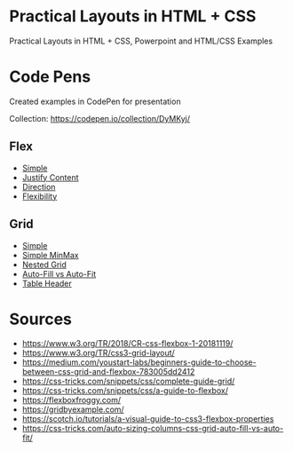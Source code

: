 # Practical Layouts in HTML + CSS

Practical Layouts in HTML + CSS, Powerpoint and HTML/CSS Examples

# Code Pens

Created examples in CodePen for presentation

Collection: https://codepen.io/collection/DyMKyj/

## Flex

- [Simple](https://codepen.io/mikeblatter/pen/MWWpaPM)
- [Justify Content](https://codepen.io/mikeblatter/pen/GRRWpeQ)
- [Direction](https://codepen.io/mikeblatter/pen/GRRWpVx)
- [Flexibility](https://codepen.io/mikeblatter/pen/JjjWbBx)

## Grid

- [Simple](https://codepen.io/mikeblatter/pen/OJJpMJo)
- [Simple MinMax](https://codepen.io/mikeblatter/pen/eYYvdRZ)
- [Nested Grid](https://codepen.io/mikeblatter/pen/GRRWjWX)
- [Auto-Fill vs Auto-Fit](https://codepen.io/mikeblatter/pen/oNNZzpE)
- [Table Header](https://codepen.io/mikeblatter/pen/abbJaqJ)

# Sources

- https://www.w3.org/TR/2018/CR-css-flexbox-1-20181119/
- https://www.w3.org/TR/css3-grid-layout/
- https://medium.com/youstart-labs/beginners-guide-to-choose-between-css-grid-and-flexbox-783005dd2412
- https://css-tricks.com/snippets/css/complete-guide-grid/
- https://css-tricks.com/snippets/css/a-guide-to-flexbox/
- https://flexboxfroggy.com/
- https://gridbyexample.com/
- https://scotch.io/tutorials/a-visual-guide-to-css3-flexbox-properties
- https://css-tricks.com/auto-sizing-columns-css-grid-auto-fill-vs-auto-fit/
